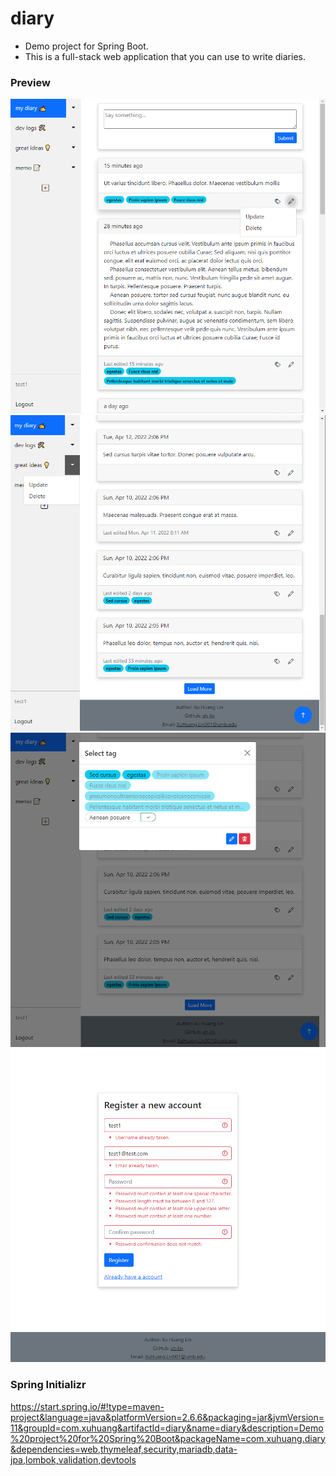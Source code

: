 # diary
- Demo project for Spring Boot.
- This is a full-stack web application that you can use to write diaries.

### Preview
![Alt text](preview_images/1.png)
![Alt text](preview_images/2.png)
![Alt text](preview_images/3.png)
![Alt text](preview_images/4.png)

### Spring Initializr
https://start.spring.io/#!type=maven-project&language=java&platformVersion=2.6.6&packaging=jar&jvmVersion=11&groupId=com.xuhuang&artifactId=diary&name=diary&description=Demo%20project%20for%20Spring%20Boot&packageName=com.xuhuang.diary&dependencies=web,thymeleaf,security,mariadb,data-jpa,lombok,validation,devtools